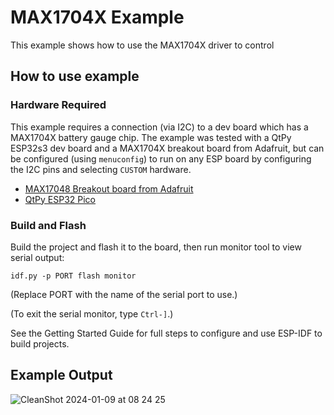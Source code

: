 # MAX1704X Example

This example shows how to use the MAX1704X driver to control 

## How to use example

### Hardware Required

This example requires a connection (via I2C) to a dev board which has a MAX1704X
battery gauge chip. The example was tested with a QtPy ESP32s3 dev board and a
MAX1704X breakout board from Adafruit, but can be configured (using
`menuconfig`) to run on any ESP board by configuring the I2C pins and selecting
`CUSTOM` hardware.

- [MAX17048 Breakout board from Adafruit](https://www.adafruit.com/product/5580)
- [QtPy ESP32 Pico](https://www.adafruit.com/product/5395)

### Build and Flash

Build the project and flash it to the board, then run monitor tool to view serial output:

```
idf.py -p PORT flash monitor
```

(Replace PORT with the name of the serial port to use.)

(To exit the serial monitor, type ``Ctrl-]``.)

See the Getting Started Guide for full steps to configure and use ESP-IDF to build projects.

## Example Output

![CleanShot 2024-01-09 at 08 24 25](https://github.com/esp-cpp/espp/assets/213467/13699053-ba1d-4af3-a5e0-dbcbd772b2d7)
